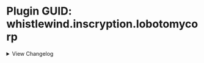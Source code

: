 # Plugin GUID: whistlewind.inscryption.lobotomycorp

<details>
<summary>View Changelog</summary>

## v2.1.0 - Into the Twilight ()
### 🔧 Tweaks
- Minor adjustments to some sequences
- Adjusted icon for Start with a Beast cheat
### 🩹 Bug fixes
- Fixed The Road Home softlocking the game when played by Leshy
- Fixed Abnormal Bosses config replacing Grizzly Bears with Guardian Apostles in Part 1 during bosses
### ➕ Additions
- Added Beast boss to KCM as a random boss encounter (changeable in config)
- Added Final Apocalypse challenge

## v2.0.2 - Minor patch (7/29/2023)
### 🩹 Bug fixes
- Fixed incorrect play cost for Hokma (2 Bones --> 2 Blood)
- Fixed 'Start With' cheats adding extra copies when restarting a run using the retry button

## v2.0.1 - Minor patch (7/25/2023)
### 🩹 Bug fixes
- Fixed Bloodbath evolutions not being correctly added to the game
- Fixed softlock when a card with a Totem-given Fledgling sigil evolves
### 🔧 Tweaks
- Increased point count of Miracle Worker challenge (12 --> 60) to better indicate its difficulty
### ➕ Additions
- Added dialogue to help indicate when Bless special ability has activated

## v2.0.0 - The One Perfect Book (7/22/2023)
Note that in the future, updates and changes to modded sigils will be found in the Abnormal Sigils changelog.

### 🧱 Structural
    - Separated sigils into own mod: Abnormal Sigils
    - Added 2 new mod dependencies: New Spell Card Toolkit, Abnormal Sigils
    - Removed BepInEx as a dependency (redundant due to API)
    - Reformatted the configuration file (set values will more than likely not carry over)
    - Card and abilities now work and appear in Act 2
    - Improved sigil code to no longer include card-specific effects; these effects are now special abilities
    - Sniper and Sentry sigils will be reskinned and renamed while this mod is active
### 🩹 Bug fixes
    - Abnormality card choice now correctly displays and clears dialogue
    - Fixed custom challenges not working properly in Act 1
    - Fixed custom death cards not being created correctly in some circumstances
    - Fixed broken encounters
    - Gift Giver ability no longer gives copies of owned singleton cards
    - WhiteNight event no longer softlocks when there are multiple Plague Doctors in play
    - Nothing There is no longer copyable by Goo Mage
    - Guardian Apostle no longer revives immediately after being Downed
### 🔧 Tweaks
    - Singing Machine no longer looks like a Terrain card
    - Dragon cards given new appearances, no longer display their stats
    - Improved sigil rulebook description to be clearer, less cluttered
    - Volatile ability now uses a custom flipped icon when used by opponents
    - Sporogenic and Serpent's Nest abilities can now stack
    - Starter Deck 'Road to Oz' now includes The Road Home (replacing Wolf Cub) and Ozma
    - Starter Deck 'Magical Girls!' now includes Magical Girl C
    - Abnormality choice node probabilities changed to (0%, 2%, 5%) by default and (2%, 5%, 10%) with Better Rare Chances cheat enabled
        - Applies to both Part 1 and KCM
    - Abnormality choice node can now offer multiple Rare cards as choices
    - Increased point amount of Better Rare Chances (-15 --> -10)
    - Adjusted flow of some dialogue
    - Improved some cards' portraits
    - Leshy can now trigger special events on his side of the board
        - You will not receive the rewards for doing so however
    - Miracle Worker challenge now plays Plague Doctor during a random turn and will trigger during boss battles
        - activation sequence no longer plays every battle
    - Plague Doctor uses a separate, per-run counter if played by Leshy
    - Bless special ability can no longer trigger multiple times per battle
    - Replaced Marksman and Quick Draw sigils with the vanilla Sniper and Sentry sigils
### ➕ Additions
#### Cards
    - Added the following cards:
        - Magical Girl C, Price of Silence, Pinocchio, Nosferatu, The Way Home, Ozma, Silent Girl (Rare)
    - Added the following special cards:
        - The Adult Who Tells Lies, Jester of Nihil, Malkuth, Yesod, Hod, Netzach, Tiphereth A and Tiphereth B, Gebura, Chesed, Binah, Hokma, Angela
    - Added the following starter decks (* = Replaces the primary card if Ruina cards are disabled in the config):
        - Random (3 randomly selected mod cards)
        - People Pleasers (Today's Shy Look, Pinocchio/Mirror of Adjustment*, Behaviour Adjustment)
        - Freak Show (Beauty and the Beast, Void Dream Queen Bee)
        - Apocrypha (Fragment of the Universe, Skin Prophecy, Price of Silence/1.76MHz*)
        - Keter (Bloodbath, The Burrowing Heaven, The Snow Queen)
    - Added the following Tribes:
        - Anthropoid, Botanic, Divine, Fae, Mechanical
    - Added the following Traits:
        - Boneless, SwanBrother, NakedSerpent, SporeFriend, ImmuneToInstaDeath, Orchestral
    - Added pixel sprites for all cards
#### Abilities
    - Added the following abilities:
        - Neutered, Neutered Latch, Return to Nihil, False Throne, Rightful Heir, Opportunistic, Cycler, Barreler, Follow the Leader, Persistent
    - Added the following stat icons:
        - Nihil, Passing Time, Sigil Power
    - Added the following special abilities:
        - Cowardly, The Homing Instinct
    - Added the following status effects:
        - Spores, Worms
    - Abilities can now be used by cards in Act 2
#### Other
    - Added new configuration options
    - Added the following cheats:
        - Start with a Beast, Start with a Jester, Start with a Liar
    - Added Sefirot card choice node
### ⚖️ Gameplay Changes
#### Cards
    - All-Around Helper: Cost changed (2 Blood --> 4 Energy)
    - Apocalypse Bird: Health increased (8 --> 12), given Made of Stone
    - Apostles: Replaced Terrain trait with Apostle trait, removed Uncuttable trait
    - Downed Apostles: Health reduced to 1 for all variants, removed Repulsive sigil
    - Spear Apostle: Power increased from 3 --> 4
    - Army in Black: Reworked into Targeted Spell with Volatile
    - Army in Pink: special ability now triggers when 3 ally cards die
    - Backward Clock: Cost changed (4 Bones --> 2 Energy)
    - Behaviour Adjustment: Cost changed (4 Bones --> 3 Energy)
    - Big Bird: Given Cycler ability
    - Bloodbath 2: Cost reduced (2 --> 1 Blood)
    - Bloodbath 3: Rebalanced (1/3; 3 Blood --> 1/2, 2 Blood)
    - Blue Star: Reworked into:
        - Forme 1: 0/4; Fledgling; 2 Blood
        - Forme 2: 0/4; Fledgling, Idol; 3 Blood
        - Forme 3: 4/4; Fledgling, All Strike; 4 Blood
    - The Burrowing Heaven: Reworked into 0/1; Guardian, Sentry; 1 Blood
    - CENSORED: Rebalanced (6/3, 4 Blood --> 4/3, 3 Blood)
    - Clouded Monk: Cost reduced (3 Blood --> 2 Blood)
    - Dimensional Refraction Variant: Reworked (4/4; 3 Blood --> 0/1; Sigil Power; 2 Blood)
    - Il Pianto Della Luna: Health increased (6 --> 7)
    - Child of the Galaxy: Reworked into 1/1; Flag Bearer, Bone Digger; 1 Blood
    - Don't Touch Me: Cost changed (2 Bones --> 2 Energy), given Terrain trait
    - Brothers: Given Terrain trait
    - Second Brother: Given Piercing ability, Power reduced (0 --> 1)
    - Third Brother: Health reduced (3 --> 2)
    - Fourth Brother: Health reduced (2 --> 1)
    - Fifth Brother: Replaced Sharp Quills with Scorching
    - Sixth Brother: Replaced Stinky with Thick Skin
    - Flesh Idol: Reworked into 0/4; 2 Bones; Aggravating, Fledgling (2)
    - Funeral of the Dead Butterflies: Rebalanced (3/3, 3 Blood --> 1/3, 2 Blood)
    - Giant Tree Sap: Cost reduced (4 --> 3 Bones), is now Rare
    - Happy Teddy Bear: Reworked into 1/5; Guardian; 6 Bones
    - King of Greed: Rebalanced (4/5, Hefty, 2 Blood --> 2/5, Cycler, 1 Blood)
    - Luminous Bracelet: Reworked into 0/2 Targeted Spell; Greedy Healing, Give Stats and Sigils; 2 Energy
    - Magical Girl D: Rebalanced (3 Health; 2 Blood --> 2 Health; 1 Blood), renamed to The King of Greed
    - Magical Girl H: Power reduced (2 --> 1), given Opportunistic ability
    - Queen of Hatred: Power increased (7 --> 8)
    - Magical Girl S: Power reduced (2 --> 1), no longer Rare, renamed to The Knight of Despair
    - Melting Love: Health increased (2 --> 3)
    - 1.76 MHz: Reworked (0/3; Annoying, Leader; 2 Bones --> 2/1; Annoying; 3 Energy)
    - Mountain of Smiling Bodies 2: Cost reduced (3 Blood --> 2)
    - Mountain of Smiling Bodies 3: Rebalanced (4 Power; 4 Blood --> 5 Power; 3 Blood)
    - Nameless Fetus: Cost reduced (5 --> 3 Bones)
    - Notes from a Crazed Researcher: Reworked into Targeted Spell; 2/0; Brittle, Give Stats and Sigils; 4 Bones
    - Nothing There Final: Given Piercing, Thick Skin x2 sigils
    - Old Faith and Promises: Cost changed (2 Bones --> 3 Energy)
    - One Sin and Hundreds of Good Deeds: Cost reduced (2 Bones --> 1 Bone)
    - Porccubus: Health reduced (2 --> 1)
    - Queen Bee: Health reduced (6 --> 4)
    - Little Red Riding Hooded Mercenary: Reworked into 2/5; Sniper, Persistent; 3 Blood; Crimson Scar
    - Big and Will Be Bad Wolf: Reworked into 3/4; Assimilator; 3 Blood; Crimson Scar
    - Sapling: Reworked (0/2; free --> 0/2; Bone Digger, 2 Bones; Terrain)
    - Scarecrow Searching for Wisdom: Rebalanced (1/3, 5 Bones --> 1/1, 4 Bones)
    - Schadenfreude: Rebalanced (0/1; Quick Draw, Touch of Death; 4 Bones --> 1/1; Sentry; 3 Energy)
    - Scorched Girl: Cost reduced (3 --> 2 Bones)
    - Shelter from the 27th of March: Reworked into Targeted Spell; 0/0 ; Repulsive, Aggravating, Give Sigils; 3 Energy
    - Spider Buff: Cost reduced (4 --> 3 Bones)
    - Chairs: Power reduced (1 --> 0)
    - Silent Orchestra: Rebalanced (1/5 --> 2/6)
    - Silent Machine: Rebalanced (0/8, 2 Blood --> 0/3, 1 Blood)
    - The Snow Queen: Rebalanced (3 Health 6 Bones --> 2 Health; 5 Bones)
    - Snow White's Apple: Health reduced from 3 --> 1
    - Snow White's Vines: gained the Terrain Trait
    - The Firebird: Power increased (1 --> 2)
    - The Naked Nest: Given NakedSerpent Trait
    - The Naked Worm: Given NakedSerpent Trait
    - Theresia: Cost changed (1 Bone --> 2 Energy)
    - Today's Shy Look: Special ability tweaked to randomise when multiple copies are drawn at once
    - Standard Training-Dummy Rabbit: Rebalanced (0/1, 1 Bone --> 0/2, 1 Energy)
    - The Lady Facing the Wall: Rebalanced (0/2; Punisher --> 1/2; Sharp Quills)
    - We Can Change Anything: Power reduced (1 --> 0)
    - WhiteNight: Health reduced from 666 --> 66, replaced Terrain trait with Apostle, added ImmuneToInstaDeath trait
        - Can now be killed by regular cards, with a different reward if done so
    - You Must Be Happy: Reworked into Targeted Spell, 0/2; Scrambler; 2 Energy
    - You're Bald...: Reworked (1/1, 3 Bones --> 0/2, 2 Energy)
    - Ttungsil: Removed Fledgling ability
#### Abilities
    - Apostle: Now prevents damage and death while WhiteNight is an ally
    - Broodmother: Powerlevel reduced (4 --> 3)
    - Burning: Renamed to Scorching
    - Nettle Clothes: Now considers cards with SwanBrother trait, no longer deals damage to the base card upon Brother cards dying
    - Martyr: Can now activate when sacrificed, added additional effect:
        - "When a card bearing this sigil dies, all allied creatures gain 2 Health [ and lose all negative status effects ]."
    - Corrector: Powerlevel reduced (3 --> 2)
    - Frozen Heart: Healing amount changed (1 --> 2)
    - Fungal Infector: Renamed to Sporogenic, reworked to be:
        - "Creatures adjacent to this card gain 1 Spores at the end of its owner's turn. This sigil activates before other sigils."
    - Piercing: Reworked to be:
        - "Damage dealt by this card cannot be negated or reduced by sigils such as Armoured or Thick Skin. Deal 1 overkill damage when attacking a card."
    - Serpent's Nest: No longer obtainable as a totem bottom, reworked to be:
        - "When a card bearing this sigil is struck, the striker gains 1 Worms."
    - Conductor: Reworked to be:
        - "The effect of this sigil will change over the next 3 turns. This turn: do nothing."
    - Ruler of Frost: Reworked to be:
        - "Activate: Once per turn, pay 3 Bones to choose a space on the board. If the space is occupied by a killable card, transform it into a Frozen Heart. Otherwise create a Block of Ice."
    - The Train: Reworked to be:
        - "Three turns after this card is played, kill all creatures on the board. Creatures killed this way do not drop bones."
    - Sap: Triggers less often, is now inherited from card merging
    - Justitia: No longer affects Terrain and Pelt cards, mouse cursor will change when hovering over affectable cards
#### Other
    - Starter decks Road to Oz, Magical Girls!, Twilight now require completing the respective in-game event before unlocking the deck
        - This can be overriden in the config by-the-by
### 💣 Removals
    - Removed emission sprites from some terrain cards
    - Removed Marksman and Quick Draw abilities

<details>
<summary>Pre-2.0 Updates</summary>

## v1.3.1 - Final Pre-2.0 Update (1/28/2023)
### 🧱 General
    - Adjusted sprite of All-Around Helper
    - Changed artwork for Group Healer to be more distinct from Team Leader
    - Minor optimisations
### 💣 Removals
    - Removed special behaviour from Quick Draw and Woodcutter due to API fixing Sentry softlocking

## v1.3.0 - Futureproofing Update (12/31/2022)
### 🧱 General
    - Added compatibility features for upcoming 2.0 update
    - Refactored some internal systems
    - Tweaked card sprites
    - Adjusted descriptive text of challenges Miracler Worker and Better Rare Chances
### 🩹 Bug fixes
    - Fixed Plague Doctor's portrait not correctly updating mid-battle
    - Fixed abnormality choice node visual bug relating to card deck
    - Fixed certain singleton cards being reobtainable after certain events
### ➕ Additions
    - Added starter deck support for Part 1
    - Added 1 new starter deck: Random Mod Cards
    - Added new config 'EXTRA RANDOM CARDS' for adding extra mod cards to the Random Mod Cards starter deck (Part 1 and KCM)

## v1.2.5 - Bug fix (11/23/2022)
### 🩹 Bug fixes
    - Actually fixed Mountain of Smiling Bodies softlocking when dying

## v1.2.4 - Big Boy patch (11/22/2022)
### 🩹 Bug fixes
    - Fixed cards with custom evolutions evolving into the wrong forme when played by Leshy
    - Reverted prior change to Mountain of Smiling Bodies

## v1.2.3 - Bodies of Apostles patch (11/21/2022)
### 🧱 General
    - Mod now unpatches itself OnDisable
### 🩹 Bug fixes
    - Fixed downed Apostles not evolving into their correct forme
    - Mountain of Smiling Bodies now checks if card slot is null when killed after evolving
### 🔧 Tweaks
    - Rewrote Woodcutter ability to use logic from API's Sentry fix
    - Quick Draw now inherits from Sentry
### 💣 Removals
    - Removed some debugging items
    - Removed unnecessary patches

## v1.2.2 - The 'Who Let Me Code' patch (10/6/2022)
### 🩹 Bug fixes
    - Fixed the following cards not being obtainable as card choices
      - Judgement Bird
      - One Sin and Hundreds of Good Deeds
      - Plague Doctor
      - Yang
      - Yin
      - You're Bald...

## v1.2.1 - Minor patch (9/26/2022)
### 🧱 General
    - Fixed inaccurate information in the ReadMe
    - CENSORED's ability now has opponent compatibility
### 🩹 Bug fixes
    - Fixed Hatred special not properly checking for other Magical Girls
### 🔧 Tweaks
    - Improved rulebook entry descriptions for special abilities

## v1.2.0 - Close Encounters of the Abnormal Kind (9/18/2022)
### 🧱 General
    - Adjusted the descriptions for some configurations to reflect new changes/be clearer.
    - Fixed inaccurate information in the ReadMe
    - Added PackManager compatibility
### 🩹 Bug fixes
    - Fixed visual bug related to interactions with Regenerator and facedown cards
    - Fixed visual bug related to Cursed ability activating when the killer has also died
    - Fixed visual bug where created Spore Mold Creatures would glow when they shouldn't
    - Fixed 1.76 MHz's cost being 3 bones instead of 2 bones
    - Fixed First Brother's Health being 2 not 1
    - Fixed Second Brother's Health being 2 not 1
    - Fixed Fourth Brother's Health being 1 not 2
    - Fixed Fungal Infector not affecting cards that were affected in previous battles
    - Fixed Singing Machine not having an emission
    - Fixed Queen of Hatred not switching back from Tired forme
    - Fixed Magical Girl D not showing dialogue on evolve
    - Fixed Plague Doctor special ability not activating when on the opponent's side of the board
    - Fixed placeholder descriptions for Grave of Cherry Blossoms, The Little Prince still being present
    - Fixed Witness ability's Rulebook entry displaying an incorrect cost
### 🔧 Tweaks
    - Reworked Conductor ability to now give passive Power rather than draw Chair cards
    - Nettles Clothes ability now shows added abilities
    - The Naked Nest and The Naked Worm are now part of the Insect tribe
    - Redid the dialogue for the Abnormality choice node, no longer plays in KCM
    - Tweaked Broodmother, Queen Nest, Serpent's Nest abilities to have drawn cards inherit merged sigils
    - Tweaked Gift Giver ability to have drawn cards inherit merged sigils IF Gift Giver is possessed by Laetitia
    - Broodmother, Gift Giver, Corrector abilities now have opponent support
    - Rewrote rulebook entry for Queen Nest
    - Tweaked a number of cards' descriptions to better fit the game
### ⚖️ Balancing
    - Yang event now only removes 1 card of the relevant cards at random instead of both
    - Funeral of the Dead Butterflies is no longer Rare
    - Notes from a Crazed Researcher no longer has Volatile
    - WhiteNight no longer heals taken damage
    - Buffed Singing Machine's Health from 4 --> 8
    - Buffed Void Dream Rooster's Health from 2 --> 3
    - Rebalanced Funeral of the Dead Butterflies to be (3,3) stats, 3 Blood, Double Strike
    - Changed The Dreaming Current from (3,2) stats, 2 Blood cost, Rampager --> (4,2) stats, 3 Blood cost, Rampager and Waterborne
    - Nerfed Silent Orchestra's stats from (3,6) --> (1,5)
    - Increased Worker Bee's cost from FREE --> 1 Bone
### ➕ Additions
    - Added custom encounters for each region
    - Added starter deck Lonely Friends
        - Scorched Girl, Laetitia, Child of the Galaxy
    - Added starter deck Blood Machines
        - We Can Change Anything, All-Around Helper, Singing Machine
    - Added config option Abnormal Bosses
    - Added config option Abnormal Encounters
    - Added config option Better Rare Chances
    - Added config option Miracle Worker
    - Added challenge Abnormal Bosses
    - Added challenge Abnormal Encounters
    - Added challenge Abnormal Encounters
    - Added challenge Miracle Worker
    - Added cheat Better Rare Chances
    - Added 10 death cards
    - Added opponent-only cards: Guardian Apostle, Moleman Apostle, Rudolta (mule version), Skeleton Shrimp, Crumpled Can

## v1.1.1 - Broken Shovel patch (8/26/2022)
### 🧱 General
    - Fixed ReadMe's description of Sapling showing the wrong Power
    - Fixed ReadMe's description of Giant Tree being incorrectly formatted
    - Removed an duplicate entry in the ReadMe of Lady Facing the Wall
    - Changed ReadMe's description of Nothing There to display X/X for stats
### 🩹 Bug fixes
    - Fixed Gardener not activating at all
    - Fixed Magical Girl S and Army in Pink's special abilities activating whilst in hand
    - Fixed Omni Strike not attacking Giant cards properly
### 🔧 Tweaks
    - Changed emissions of Parasite Tree, Sapling, and The Little Prince to not obscure their cost
    - Tweaked Army in Pink's special ability
### ⚖️ Balancing
    - Buffed Apocalypse Bird's Power from 2 --> 3
    - Buffed Army in Black's Power from 0 --> 1
    - Buffed Void Dream's Power from 0 --> 1
    - Increased Spider Brood's cost from FREE --> 1 Blood

## v1.1.0 - First Major Update™ (8/22/2022)
### 🧱 General
    - Changed file name for config file (see above for more information on this)
    - Rearranged the order of the configs in the config file
    - Added opponent AI compatibility for Sniper and Marksman abilities
    - Bifurcated Strike, Trifurcated Strike, and Double Strike now add stackable extra attacks for Sniper and Marksman abilities
    - Omni Strike now attacks the base card's opposing slot if they aren't a Giant card rather than only the leftmost slot
    - All abilities now have an icon for Act 2 if you wish to mess around with them in Act 2 - NOTE: Act 2 is not supported and has not been playtested
    - Fixed inaccurate information in the ReadMe
### 🩹 Bug fixes
    - Fixed custom death cards not being properly added to the game
    - Fixed Assimilator and Bloodfiend still activating when the base card has died
    - Fixed Martyr ability causing the game to freeze when there are no valid targets to be healed
    - Fixed Quick Draw and Woodcutter abilities causing the game to freeze in certain scenarios
    - Fixed Gardener ability activating when not on the board
    - Fixed Gardener ability causing the game to freeze when the dead card's slot isn't empty
    - Fixed Ruler of Frost ability causing the game to freeze when the dead card's slot isn't empty
    - Fixed Cursed ability affecting Giant cards
    - Fixed Flag Bearer ability revoking the Health buff under certain situations
    - Fixed Regenerator ability killing adjacent cards when they are at max Health
    - Fixed incorrect Regenerator ability description
    - Fixed Magical Girl H's special ability not accounting for certain situations
    - Fixed Judgement Bird's special ability not accounting for Airborne or Repulsive
    - Fixed Submerged cards not flipping when targeted by Judgement Bird
    - Fixed the Mirror of Adjustment not properly displaying the Mirror stat icon
    - Fixed Nothing There and Express Train to Hell being selectable hosts/sacrifices at card merge and campfire nodes
### 🔧 Tweaks
    - Assimilator, Queen Nest, Cursed, Regenerator, Reflector, Grinder abilities are now modular
    - Made a number of abilities stackable (see Abilities section for more information)
    - Tweaked Bloodbath's special ability to better indicate to the player when it has activated whilst in hand
    - Snow White's Apple now kills survivors at the Campfire
    - Plague Doctor now changes its appearance based on the number of times it has healed cards (change persists even if you reset mid-battle)
    - Piercing ability now has different behaviour when possessed by Staff Apostle
    - Added placeholder text for when all 3 Magical Girls are on the same side of the board
    - Updated Nameless Fetus's sprites
    - Updated WhiteNight's sprite and emission
    - Mirror of Adjustment now uses the default stat layout
    - Made minor changes to various card and ability descriptions
    - Cards killed by certain event cards no longer activate triggers. This is to prevent softlocks relating to certain ability combinations
### ⚖️ Balancing
    - Queen Nest ability no longer creates a Worker Bee when played
    - Made of Slime ability now gives created cards 1 Power, no longer affects cards with 1 Health
    - Cursed ability no longer affects card with the Uncuttable trait or the Made of Stone ability
    - Changed Bloodbaths' stats and gave them the Spilled Blood stat icon
    - Cards created by the Roots ability now inherit the base card's sigils
    - Minions created by Gardener now inherit the dead card's sigils
    - Minions created by CENSORED now inherit the full Power of the killed card
    - Army in Pink's special ability now creates 4 copies of Army in Black in hand when triggered
    - Bloodbath 1, 2, and 3 now all the have Spilled Blood stat icon
    - Buffed CENSORED's Health from 2 --> 3
    - Buffed Queen Bee's Health from 5 --> 6
    - Buffed Snow Queen's Health from 2 --> 3
    - Buffed Scarecrow Searching for Wisdom's Health from 2 --> 3
    - Buffed Luminous Bracelet's Health from 1 --> 2
    - Buffed Opened Can of WellCheers's Health from 1 --> 2
    - Buffed We Can Change Anything's stats from (0,1) --> (1,2)
    - Increased Express Train to Hell's cost from FREE --> 6 Bones
    - Reduced The Train ability's activation cost from 12 Bones --> 6 Bones
    - Reduced Parasite Tree's cost from 2 Blood --> 1 Blood
    - Rebalanced 1.76 MHz to 2 Bones cost
    - Rebalanced Blue Star 1 to have (0,2) stats, Fledgling
    - Rebalanced Blue Star 2 to have (2,6) stats, Assimilator, Omni Strike
    - Rebalanced Flesh Idol to have (0,2) stats, 3 Bones cost
    - Rebalanced Crumbling Armour to have (0,3) stats, 5 Bones cost
    - Rebalanced Scythe Apostle from 3 Power, Woodcutter --> 2 Power, Double Strike
    - Rebalanced Army in Pink to have (3,3) stats, Protector, Clinger
    - Rebalanced Army in Black to have (0,1) stats, Volatile, Brittle, 0 cost
    - Nerfed Bloodbath's Health from 3 --> 1
    - Nerfed Bloodbath 1's Health from 3 --> 1 
    - Nerfed Bloodbath 2's Health from 3 --> 2
    - Nerfed Bloodbath 3's Power from 3 --> 1
### ➕ Additions
    - Big Bird and Blue Star now possess special abilities
    - Added starter deck First Day
      - One Sin, Fairy Festival, Old Lady
    - Added starter deck Road to Oz
      - Wolf Cub, Scarecrow Searching for Wisdom, Warm-Hearted Woodsman
    - Added starter deck Magical Girls!
      - Magical Girl H, Magical Girl D, Magical Girl S
    - Added starter deck Twilight
      - Punishing Bird, Big Bird, Punishing Bird
    - Added card choice node
    - Added config option No Donators
    - Added config option Card Choice at Start
    - Added combat event for Apocaylpse Bird
    - Added combat event for Yin and Yang
    - Added card Child of the Galaxy
    - Added card Fragment of the Universe
    - Added card Apocalypse Bird
    - Added card The Little Prince
    - Added card Dream of a Black Swan
    - Added card Giant Tree Sap
    - Added card Skin Prophecy
    - Added card Behaviour Adjustment
    - Added card Old Faith and Promise
    - Added card Yin
    - Added card Yang
    - Added card Backward Clock
    - Added card Il Pianto della Luna
    - Added ability Fungal Infector
    - Added ability Clothes Made of Nettles
    - Added ability Witness
    - Added ability Corrector
    - Added ability Alchemist
    - Added ability Time Machine
    - Added special ability Giant Tree Sap
    - Added special ability Big Bird

## v1.0.7 - Martyr bug fix (7/22/2022)
### 🩹 Bug fixes
    - Fixed Martyr ability softlocking when there aren't any other valid cards
    - Melting Love can now be found as a rare card
    - Judgement Bird is now found as a common choice instead of a rare
### 🔧 Tweaks
    - Changed sigil icons of activated abilities to better indicate their nature
    - Martyr ability now longer changes your view during combat
### ⚖️ Balancing
    - Reduced One Sin's cost from 4 Bones --> 2 Bones

## v1.0.5 & v1.0.6 - Nothing Angels patch (7/3/2022)
### 🩹 Bug fixes
    - Fixed Apostles not entering Downed state when killed
    - Fixed Nothing There not being properly added to the deck
    - Fixed Apostle Spear emission not showing
    - WhiteNight event works again
### 🔧 Tweaks
    - Dreaming Current now has Rampager instead of Sprinter and Hefty
    - Reverted some cards' emissions to the default colour
### ⚖️ Balancing
    - Select cards can no longer be used at the Campfire or Mycologists

## v1.0.3 & v1.0.4 - Mountains of Coloured Text patch (6/29/2022)
### 🩹 Bug fixes
    - Fixed Assimilator ability not doing proper checks on the base Card
    - Fixed Assimilator ability not properly checking for MoSB evolutions (v1.0.4)
### 🔧 Tweaks
    - Leshy's eyes now turn red during the WhiteNight event
    - Changed colour of text relating to WhiteNight event
    - Tweaked Assimilator ability OnDie trigger to be specific to MoSB

## v1.0.2 - Prayer and Bees patch (6/28/2022)
### 🩹 Bug fixes
    - Fixed Queen Nest ability softlocking when Queen Bee is dropped by the Mule
### 🔧 Tweaks
    - Tweaked Confession ability to make Heretic sequence smoother
### ⚖️ Balancing
    - Cards from the WhiteNight event no longer drop bones when killed
    - Hundreds of Good Deeds now dies if Confession is activated during a boss

## v1.0.1 - Bones and Trains patch (6/27/2022)
### 🧱 General
    - Removed the fourth zero from the in-game version number to be consistent with the Thunderstore version number
### 🩹 Bug Fixes
    - Fixed Boons of the Bone Lord not giving bones
    - Fixed cards not dropping bones if a copy was previously killed by The Train
    - Fixed The Train ability being free to activate
### 🔧 Tweaks
    - Confession ability changed to an activated-type ability
    - Fixed an error in the README regarding The Train ability's description
    - Can no longer activate The Train ability if there are no other cards on the board
### ⚖️ Balancing
    - Increased The Train ability activation cost 10 --> 12

## v1.0.0 - Initial release (6/26/2022)
### ➕ Additions
    - 71 Cards
    - 38 Abilities
    - 13 Special abilities

</details>
</details>